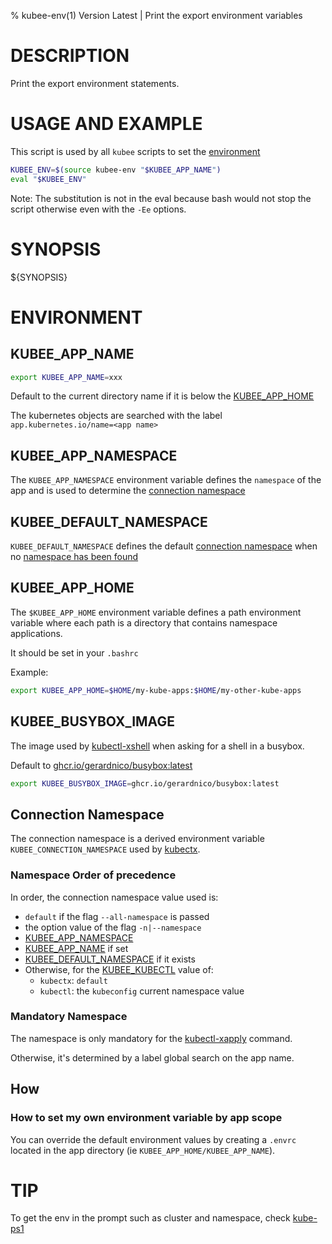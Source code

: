 % kubee-env(1) Version Latest | Print the export environment variables
# DESCRIPTION

Print the export environment statements.

# USAGE AND EXAMPLE

This script is used by all `kubee` scripts to set the [environment](#ENVIRONMENT)

```bash
KUBEE_ENV=$(source kubee-env "$KUBEE_APP_NAME")
eval "$KUBEE_ENV"
```

Note: The substitution is not in the eval because bash would not stop the script otherwise
even with the `-Ee` options.

# SYNOPSIS

${SYNOPSIS}


# ENVIRONMENT



## KUBEE_APP_NAME

```bash
export KUBEE_APP_NAME=xxx
```  
Default to the current directory name if it is below the [KUBEE_APP_HOME](#KUBEE_APP_HOME)

The kubernetes objects are searched with the label `app.kubernetes.io/name=<app name>`


## KUBEE_APP_NAMESPACE

The `KUBEE_APP_NAMESPACE` environment variable defines the `namespace` of the app
and is used to determine the [connection namespace](#namespace-order-of-precedence) 

## KUBEE_DEFAULT_NAMESPACE

`KUBEE_DEFAULT_NAMESPACE` defines the default [connection namespace](#namespace-order-of-precedence)
when no [namespace has been found](#namespace-order-of-precedence)


## KUBEE_APP_HOME

The `$KUBEE_APP_HOME` environment variable defines a path environment variable where each path is a directory that contains 
namespace applications.

It should be set in your `.bashrc`

Example:
```bash
export KUBEE_APP_HOME=$HOME/my-kube-apps:$HOME/my-other-kube-apps
```

## KUBEE_BUSYBOX_IMAGE

The image used by [kubectl-xshell](kubee-shell) when asking for a shell in a busybox.

Default to [ghcr.io/gerardnico/busybox:latest](https://github.com/gerardnico/busybox/pkgs/container/busybox)

```bash
export KUBEE_BUSYBOX_IMAGE=ghcr.io/gerardnico/busybox:latest
```

## Connection Namespace

The connection namespace is a derived environment variable `KUBEE_CONNECTION_NAMESPACE` used by [kubectx](kubee-kubectl).

### Namespace Order of precedence


In order, the connection namespace value used is:
* `default` if the flag `--all-namespace` is passed
* the option value of the flag `-n|--namespace`
* [KUBEE_APP_NAMESPACE](#KUBEE_APP_NAME)
* [KUBEE_APP_NAME](#KUBEE_APP_NAME) if set
* [KUBEE_DEFAULT_NAMESPACE](#KUBEE_APP_NAME) if it exists
* Otherwise, for the [KUBEE_KUBECTL](#KUBEE_KUBECTL) value of:
    * `kubectx`: `default`
    * `kubectl`: the `kubeconfig` current namespace value

### Mandatory Namespace

The namespace is only mandatory for the [kubectl-xapply](kubectl-xapply.md)
command.

Otherwise, it's determined by a label global search on the app name. 

## How

### How to set my own environment variable by app scope

You can override the default environment values by creating a `.envrc` located
in the app directory (ie `KUBEE_APP_HOME/KUBEE_APP_NAME`).


# TIP

To get the env in the prompt such as cluster and namespace, check [kube-ps1](https://github.com/ohmyzsh/ohmyzsh/tree/master/plugins/kube-ps1)
